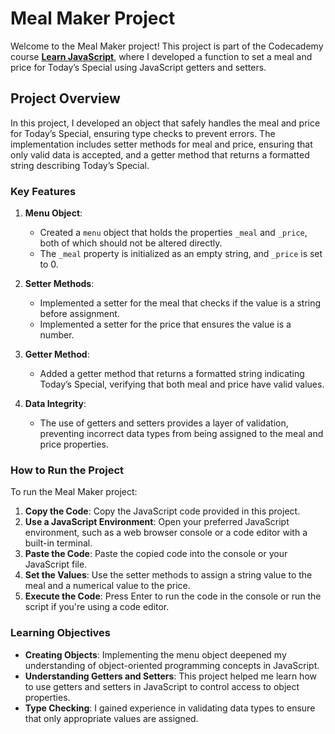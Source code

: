# Meal Maker Project

Welcome to the Meal Maker project! This project is part of the Codecademy course **[Learn JavaScript](https://www.codecademy.com/learn/introduction-to-javascript)**, where I developed a function to set a meal and price for Today’s Special using JavaScript getters and setters.

## Project Overview

In this project, I developed an object that safely handles the meal and price for Today’s Special, ensuring type checks to prevent errors. The implementation includes setter methods for meal and price, ensuring that only valid data is accepted, and a getter method that returns a formatted string describing Today’s Special.

### Key Features

1. **Menu Object**: 
   - Created a `menu` object that holds the properties `_meal` and `_price`, both of which should not be altered directly.
   - The `_meal` property is initialized as an empty string, and `_price` is set to 0.

2. **Setter Methods**:
   - Implemented a setter for the meal that checks if the value is a string before assignment.
   - Implemented a setter for the price that ensures the value is a number.

3. **Getter Method**:
   - Added a getter method that returns a formatted string indicating Today’s Special, verifying that both meal and price have valid values.

4. **Data Integrity**: 
   - The use of getters and setters provides a layer of validation, preventing incorrect data types from being assigned to the meal and price properties.

### How to Run the Project

To run the Meal Maker project:

1. **Copy the Code**: Copy the JavaScript code provided in this project.
2. **Use a JavaScript Environment**: Open your preferred JavaScript environment, such as a web browser console or a code editor with a built-in terminal.
3. **Paste the Code**: Paste the copied code into the console or your JavaScript file.
4. **Set the Values**: Use the setter methods to assign a string value to the meal and a numerical value to the price.
5. **Execute the Code**: Press Enter to run the code in the console or run the script if you're using a code editor.

### Learning Objectives

- **Creating Objects**: Implementing the menu object deepened my understanding of object-oriented programming concepts in JavaScript.
- **Understanding Getters and Setters**: This project helped me learn how to use getters and setters in JavaScript to control access to object properties.
- **Type Checking**: I gained experience in validating data types to ensure that only appropriate values are assigned.
